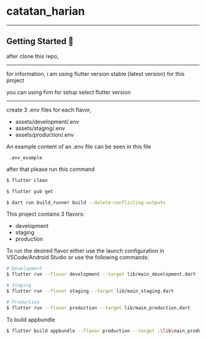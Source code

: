 # catatan_harian

---

## Getting Started 🚀

after clone this repo,

---

for information, i am using flutter version stable (latest version) for this project

you can using fvm for setup select flutter version

---

create 3 .env files for each flavor,

- assets/development/.env
- assets/staging/.env
- assets/production/.env

An example content of an .env file can be seen in this file

``` .env_example```

after that please run this command


```sh
$ flutter clean

$ flutter pub get

$ dart run build_runner build --delete-conflicting-outputs
```

This project contains 3 flavors:

- development
- staging
- production

To run the desired flavor either use the launch configuration in VSCode/Android Studio or use the following commands:

```sh
# Development
$ flutter run --flavor development --target lib/main_development.dart

# Staging
$ flutter run --flavor staging --target lib/main_staging.dart

# Production
$ flutter run --flavor production --target lib/main_production.dart
```

To build appbundle 

```sh
$ flutter build appbundle --flavor production --target .\lib\main_production.dart --release
```